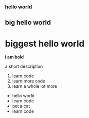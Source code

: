 ### hello world
## big hello world
# biggest hello world

**i am bold**

a short description


1. learn code
2. learn more code
3. learn a whole lot more

- hello world
- learn code
- pet a cat
- learn code
